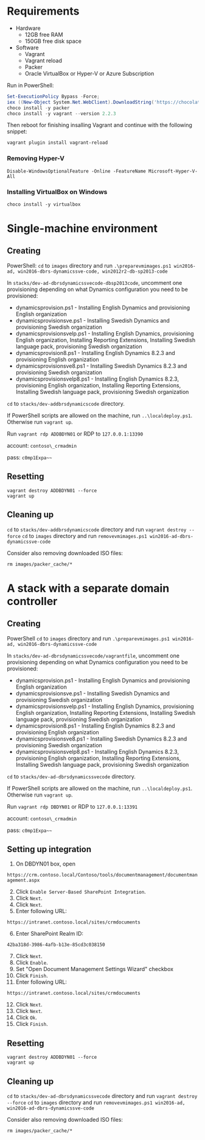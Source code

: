 # Requirements
* Hardware
  * 12GB free RAM
  * 150GB free disk space
* Software
  * Vagrant
  * Vagrant reload
  * Packer
  * Oracle VirtualBox or Hyper-V or Azure Subscription

Run in PowerShell:
```PowerShell
Set-ExecutionPolicy Bypass -Force;
iex ((New-Object System.Net.WebClient).DownloadString('https://chocolatey.org/install.ps1'))
choco install -y packer
choco install -y vagrant --version 2.2.3
```
Then reboot for finishing insalling Vagrant and continue with the following snippet:
```PowerShell
vagrant plugin install vagrant-reload
```

### Removing Hyper-V
```
Disable-WindowsOptionalFeature -Online -FeatureName Microsoft-Hyper-V-All
```

### Installing VirtualBox on Windows
```
choco install -y virtualbox
```

# Single-machine environment

## Creating

PowerShell:
`cd` to `images` directory and run `.\preparevmimages.ps1 win2016-ad, win2016-dbrs-dynamicssve-code, win2012r2-db-sp2013-code`

In `stacks/dev-ad-dbrsdynamicssvecode-dbsp2013code`, uncomment one provisioning depending on what Dynamics configuration you need to be provisioned:
- dynamicsprovision.ps1 - Installing English Dynamics and provisioning English organization
- dynamicsprovisionsve.ps1 - Installing Swedish Dynamics and provisioning Swedish organization
- dynamicsprovisionsvelp.ps1 - Installing English Dynamics, provisioning English organization, Installing Reporting Extensions, Installing Swedish language pack, provisioning Swedish organization
- dynamicsprovision8.ps1 - Installing English Dynamics 8.2.3 and provisioning English organization
- dynamicsprovisionsve8.ps1 - Installing Swedish Dynamics 8.2.3 and provisioning Swedish organization
- dynamicsprovisionsvelp8.ps1 - Installing English Dynamics 8.2.3, provisioning English organization, Installing Reporting Extensions, Installing Swedish language pack, provisioning Swedish organization

`cd` to `stacks/dev-addbrsdynamicscode` directory.

If PowerShell scripts are allowed on the machine, run `..\localdeploy.ps1`. Otherwise run `vagrant up`.

Run `vagrant rdp ADDBDYN01` or RDP to `127.0.0.1:13390`

account: `contoso\_crmadmin`

pass: `c0mp1Expa~~`

## Resetting

```
vagrant destroy ADDBDYN01 --force
vagrant up
```

## Cleaning up

`cd` to `stacks/dev-addbrsdynamicscode` directory and run `vagrant destroy --force`
`cd` to `images` directory and run `removevmimages.ps1 win2016-ad-dbrs-dynamicssve-code`

Consider also removing downloaded ISO files:

`rm images/packer_cache/*`

# A stack with a separate domain controller

## Creating

PowerShell
`cd` to `images` directory and run `.\preparevmimages.ps1 win2016-ad, win2016-dbrs-dynamicssve-code`

In `stacks/dev-ad-dbrsdynamicssvecode/vagrantfile`, uncomment one provisioning depending on what Dynamics configuration you need to be provisioned:
- dynamicsprovision.ps1 - Installing English Dynamics and provisioning English organization
- dynamicsprovisionsve.ps1 - Installing Swedish Dynamics and provisioning Swedish organization
- dynamicsprovisionsvelp.ps1 - Installing English Dynamics, provisioning English organization, Installing Reporting Extensions, Installing Swedish language pack, provisioning Swedish organization
- dynamicsprovision8.ps1 - Installing English Dynamics 8.2.3 and provisioning English organization
- dynamicsprovisionsve8.ps1 - Installing Swedish Dynamics 8.2.3 and provisioning Swedish organization
- dynamicsprovisionsvelp8.ps1 - Installing English Dynamics 8.2.3, provisioning English organization, Installing Reporting Extensions, Installing Swedish language pack, provisioning Swedish organization

`cd` to `stacks/dev-ad-dbrsdynamicssvecode` directory.

If PowerShell scripts are allowed on the machine, run `..\localdeploy.ps1`. Otherwise run `vagrant up`.

Run `vagrant rdp DBDYN01` or RDP to `127.0.0.1:13391`

account: `contoso\_crmadmin`

pass: `c0mp1Expa~~`


## Setting up integration

1. On DBDYN01 box, open

`https://crm.contoso.local/Contoso/tools/documentmanagement/documentmanagement.aspx`

2. Click `Enable Server-Based SharePoint Integration`.
3. Click `Next`.
4. Click `Next`.
5. Enter following URL:

`https://intranet.contoso.local/sites/crmdocuments`

6. Enter SharePoint Realm ID:

`42ba318d-3986-4afb-b13e-85cd3c038150`

7. Click `Next`.
8. Click `Enable`.
9. Set "Open Document Management Settings Wizard" checkbox
10. Click `Finish`.
11. Enter following URL:

`https://intranet.contoso.local/sites/crmdocuments`

12. Click `Next`.
13. Click `Next`.
14. Click `Ok`.
15. Click `Finish`.

## Resetting

```
vagrant destroy ADDBDYN01 --force
vagrant up
```

## Cleaning up
`cd` to `stacks/dev-ad-dbrsdynamicssvecode` directory and run `vagrant destroy --force`
`cd` to `images` directory and run `removevmimages.ps1 win2016-ad, win2016-ad-dbrs-dynamicssve-code`

Consider also removing downloaded ISO files:

`rm images/packer_cache/*`
